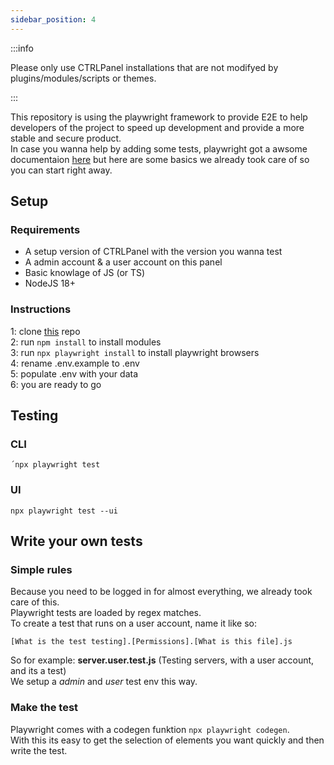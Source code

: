 ```yaml
---
sidebar_position: 4
---
```


:::info

Please only use CTRLPanel installations that are not modifyed by plugins/modules/scripts or themes.

:::

This repository is using the playwright framework to provide E2E to help developers of the project to speed up development and provide a more stable and secure product.    
In case you wanna help by adding some tests, playwright got a awsome documentaion [here](https://playwright.dev/docs/intro) but here are some basics we already took care of so you can start right away.  
  
## Setup  
### Requirements  
- A setup version of CTRLPanel with the version you wanna test  
- A admin account & a user account on this panel  
- Basic knowlage of JS (or TS)
- NodeJS 18+  

### Instructions
1: clone [this](https://github.com/Ctrlpanel-gg/ctrlpanel-tests) repo  
2: run `npm install` to install modules  
3: run `npx playwright install` to install playwright browsers  
4: rename .env.example to .env  
5: populate .env with your data  
6: you are ready to go  
  
## Testing  
### CLI  
`´npx playwright test`  
### UI  
`npx playwright test --ui`  

## Write your own tests
### Simple rules
Because you need to be logged in for almost everything, we already took care of this.  
Playwright tests are loaded by regex matches.    
To create a test that runs on a user account, name it like so:  
```shell
[What is the test testing].[Permissions].[What is this file].js  
```
So for example: **server.user.test.js** (Testing servers, with a user account, and its a test)  
We setup a _admin_ and _user_ test env this way.   

### Make the test
Playwright comes with a codegen funktion `npx playwright codegen`.  
With this its easy to get the selection of elements you want quickly and then write the test.  